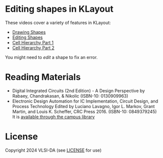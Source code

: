 
# Editing shapes in KLayout

These videos cover a variety of features in KLayout:
* [Drawing Shapes](https://www.youtube.com/watch?v=BnQrU1bVC8o)
* [Editing Shapes](https://www.youtube.com/watch?v=k_ZNBGKYyvg)
* [Cell Hierarchy Part 1](https://www.youtube.com/watch?v=VaoRk8fuvKY)
* [Cell Hierarchy Part 2](https://www.youtube.com/watch?v=5wvRE4HFbuw)

You might need to *edit* a shape to fix an error.

# Reading Materials

- Digital Integrated Circuits (2nd Edition) - A Design Perspective by Rabaey, Chandrakasan, & Nikolic (ISBN-10: 0130909963) 
- Electronic Design Automation for IC Implementation, Circuit Design, and Process Technology Edited by Luciano Lavagno, Igor L. Markov, Grant Martin, and Louis K. Scheffer, CRC Press 2016. (ISBN-10: 0849379245) It is [available through the campus library](https://ucsc.primo.exlibrisgroup.com/permalink/01CDL_SCR_INST/gfkjds/informaworld_s10_1201_9781315215112_version2) 
  
# License

Copyright 2024 VLSI-DA (see [LICENSE](LICENSE) for use)
